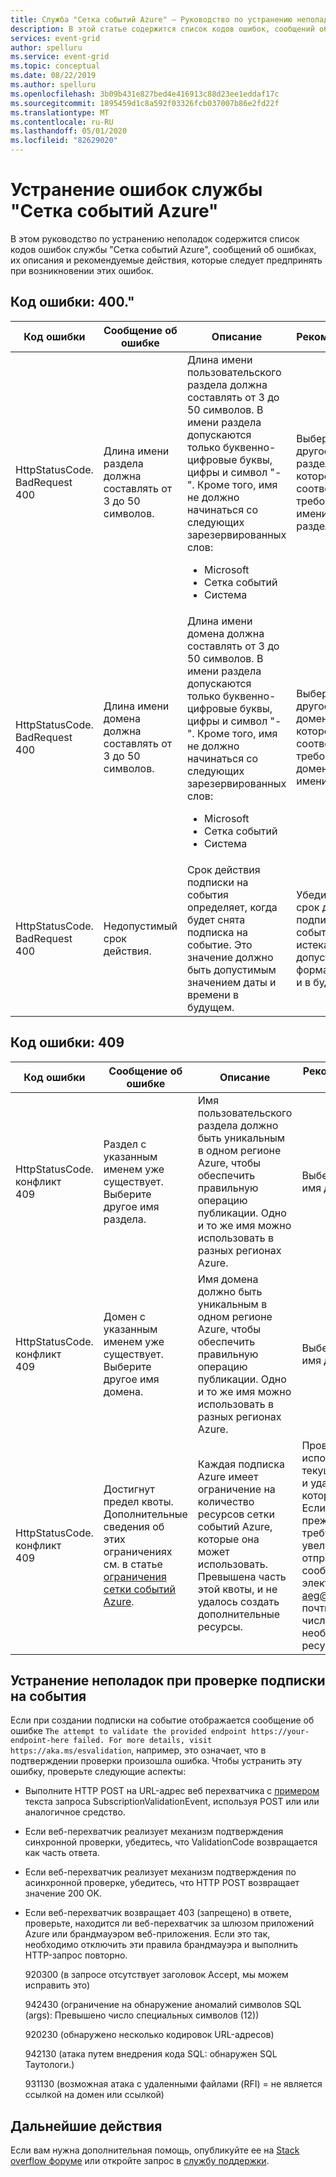 ```yaml
---
title: Служба "Сетка событий Azure" — Руководство по устранению неполадок
description: В этой статье содержится список кодов ошибок, сообщений об ошибках, описаний и рекомендуемых действий.
services: event-grid
author: spelluru
ms.service: event-grid
ms.topic: conceptual
ms.date: 08/22/2019
ms.author: spelluru
ms.openlocfilehash: 3b09b431e827bed4e416913c88d23ee1eddaf17c
ms.sourcegitcommit: 1895459d1c8a592f03326fcb037007b86e2fd22f
ms.translationtype: MT
ms.contentlocale: ru-RU
ms.lasthandoff: 05/01/2020
ms.locfileid: "82629020"
---
```

# <a name="troubleshoot-azure-event-grid-errors"></a>Устранение ошибок службы "Сетка событий Azure"
В этом руководство по устранению неполадок содержится список кодов ошибок службы "Сетка событий Azure", сообщений об ошибках, их описания и рекомендуемые действия, которые следует предпринять при возникновении этих ошибок. 

## <a name="error-code-400"></a>Код ошибки: 400."
| Код ошибки | Сообщение об ошибке | Описание | Рекомендация |
| ---------- | ------------- | ----------- | -------------- | 
| HttpStatusCode. BadRequest<br/>400 | Длина имени раздела должна составлять от 3 до 50 символов. | Длина имени пользовательского раздела должна составлять от 3 до 50 символов. В имени раздела допускаются только буквенно-цифровые буквы, цифры и символ "-". Кроме того, имя не должно начинаться со следующих зарезервированных слов: <ul><li>Microsoft</li><li>Сетка событий</li><li>Система</li></ul> | Выберите другое имя раздела, которое соответствует требованиям к имени раздела. |
| HttpStatusCode. BadRequest<br/>400 | Длина имени домена должна составлять от 3 до 50 символов. | Длина имени домена должна составлять от 3 до 50 символов. В имени раздела допускаются только буквенно-цифровые буквы, цифры и символ "-". Кроме того, имя не должно начинаться со следующих зарезервированных слов:<ul><li>Microsoft</li><li>Сетка событий</li><li>Система</li> | Выберите другое доменное имя, которое соответствует требованиям к доменному имени. |
| HttpStatusCode. BadRequest<br/>400 | Недопустимый срок действия. | Срок действия подписки на события определяет, когда будет снята подписка на событие. Это значение должно быть допустимым значением даты и времени в будущем.| Убедитесь, что срок действия подписки на события истекает в допустимом формате даты и в будущем. |

## <a name="error-code-409"></a>Код ошибки: 409
| Код ошибки | Сообщение об ошибке | Описание | Рекомендованное действие |
| ---------- | ------------- | ----------- | -------------- | 
| HttpStatusCode. конфликт <br/>409 | Раздел с указанным именем уже существует. Выберите другое имя раздела.   | Имя пользовательского раздела должно быть уникальным в одном регионе Azure, чтобы обеспечить правильную операцию публикации. Одно и то же имя можно использовать в разных регионах Azure. | Выберите другое имя для раздела. |
| HttpStatusCode. конфликт <br/> 409 | Домен с указанным именем уже существует. Выберите другое имя домена. | Имя домена должно быть уникальным в одном регионе Azure, чтобы обеспечить правильную операцию публикации. Одно и то же имя можно использовать в разных регионах Azure. | Выберите другое имя для домена. |
| HttpStatusCode. конфликт<br/>409 | Достигнут предел квоты. Дополнительные сведения об этих ограничениях см. в статье [ограничения сетки событий Azure](../azure-resource-manager/management/azure-subscription-service-limits.md#event-grid-limits).  | Каждая подписка Azure имеет ограничение на количество ресурсов сетки событий Azure, которые она может использовать. Превышена часть этой квоты, и не удалось создать дополнительные ресурсы. |    Проверьте использование текущих ресурсов и удалите все, которые не нужны. Если вам по-прежнему требуется увеличить квоту, отправьте сообщение электронной [aeg@microsoft.com](mailto:aeg@microsoft.com) почты с точным числом необходимых ресурсов. |

## <a name="troubleshoot-event-subscription-validation"></a>Устранение неполадок при проверке подписки на события

Если при создании подписки на событие отображается сообщение об ошибке `The attempt to validate the provided endpoint https://your-endpoint-here failed. For more details, visit https://aka.ms/esvalidation`, например, это означает, что в подтверждении проверки произошла ошибка. Чтобы устранить эту ошибку, проверьте следующие аспекты:

- Выполните HTTP POST на URL-адрес веб перехватчика с [примером](webhook-event-delivery.md#validation-details) текста запроса SubscriptionValidationEvent, используя POST или или аналогичное средство.
- Если веб-перехватчик реализует механизм подтверждения синхронной проверки, убедитесь, что ValidationCode возвращается как часть ответа.
- Если веб-перехватчик реализует механизм подтверждения по асинхронной проверке, убедитесь, что HTTP POST возвращает значение 200 OK.
- Если веб-перехватчик возвращает 403 (запрещено) в ответе, проверьте, находится ли веб-перехватчик за шлюзом приложений Azure или брандмауэром веб-приложения. Если это так, необходимо отключить эти правила брандмауэра и выполнить HTTP-запрос повторно.

  920300 (в запросе отсутствует заголовок Accept, мы можем исправить это)

  942430 (ограничение на обнаружение аномалий символов SQL (args): Превышено число специальных символов (12))

  920230 (обнаружено несколько кодировок URL-адресов)

  942130 (атака путем внедрения кода SQL: обнаружен SQL Таутологи.)

  931130 (возможная атака с удаленными файлами (RFI) = не является ссылкой на домен или ссылкой)


## <a name="next-steps"></a>Дальнейшие действия
Если вам нужна дополнительная помощь, опубликуйте ее на [Stack overflow форуме](https://stackoverflow.com/questions/tagged/azure-eventgrid) или откройте запрос в [службу поддержки](https://azure.microsoft.com/support/options/). 

